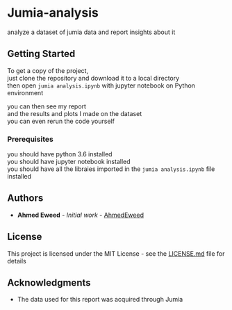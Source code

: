 # Jumia-analysis

analyze a dataset of jumia data and report insights about it

## Getting Started

To get a copy of the project,  
just clone the repository and download it to a local directory  
then open `jumia analysis.ipynb` with jupyter notebook on Python environment

you can then see my report  
and the results and plots I made on the dataset  
you can even rerun the code yourself  

### Prerequisites

you should have python 3.6 installed  
you should have jupyter notebook installed  
you should have all the libraies imported in the `jumia analysis.ipynb` file installed  


## Authors

* **Ahmed Eweed** - *Initial work* - [AhmedEweed](https://github.com/AhmedEweed)

## License

This project is licensed under the MIT License - see the [LICENSE.md](LICENSE.md) file for details

## Acknowledgments

* The data used for this report was acquired through Jumia

